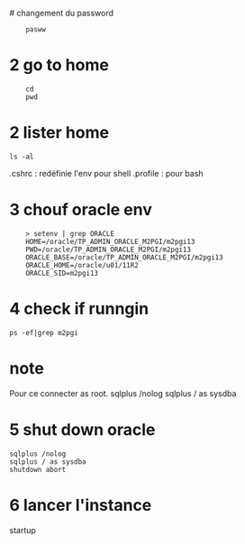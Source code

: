 # changement du password
        
        pasww

# 2 go to home

        cd 
        pwd
        
# 2 lister home

    ls -al 
    
.cshrc : redéfinie l'env pour shell
.profile : pour bash

# 3 chouf oracle env

        > setenv | grep ORACLE
        HOME=/oracle/TP_ADMIN_ORACLE_M2PGI/m2pgi13
        PWD=/oracle/TP_ADMIN_ORACLE_M2PGI/m2pgi13
        ORACLE_BASE=/oracle/TP_ADMIN_ORACLE_M2PGI/m2pgi13
        ORACLE_HOME=/oracle/u01/11R2
        ORACLE_SID=m2pgi13
# 4 check if runngin

    ps -ef|grep m2pgi
    
# note 
Pour ce connecter as root.
    sqlplus /nolog
    sqlplus / as sysdba 
   
# 5 shut down oracle
    sqlplus /nolog
    sqlplus / as sysdba
    shutdown abort

# 6 lancer l'instance
 
  startup
  



